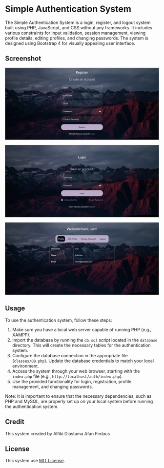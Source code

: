 # Simple Authentication System

The Simple Authentication System is a login, register, and logout system built using PHP, JavaScript, and CSS without any frameworks. It includes various constraints for input validation, session management, viewing profile details, editing profiles, and changing passwords. The system is designed using Bootstrap 4 for visually appealing user interface.

## Screenshot
![Register](https://github.com/alfikiafan/simple-authentication/blob/master/images/register.jpg?raw=true)

![Login](https://github.com/alfikiafan/simple-authentication/blob/master/images/login.jpg?raw=true)

![Profile](https://github.com/alfikiafan/simple-authentication/blob/master/images/profile.jpg?raw=true) 

## Usage
To use the authentication system, follow these steps:

1. Make sure you have a local web server capable of running PHP (e.g., XAMPP).
2. Import the database by running the `db.sql` script located in the `database` directory. This will create the necessary tables for the authentication system.
3. Configure the database connection in the appropriate file (`classes/DB.php`). Update the database credentials to match your local environment.
4. Access the system through your web browser, starting with the `index.php` file (e.g., `http://localhost/auth/index.php`).
5. Use the provided functionality for login, registration, profile management, and changing passwords.

Note: It is important to ensure that the necessary dependencies, such as PHP and MySQL, are properly set up on your local system before running the authentication system.

## Credit
This system created by Alfiki Diastama Afan Firdaus

## License

This system use [MIT License](https://choosealicense.com/licenses/mit/).